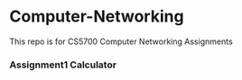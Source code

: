 # Computer-Networking
This repo is for CS5700 Computer Networking Assignments

### Assignment1 Calculator

